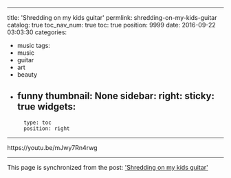 
---
title: 'Shredding on my kids guitar'
permlink: shredding-on-my-kids-guitar
catalog: true
toc_nav_num: true
toc: true
position: 9999
date: 2016-09-22 03:03:30
categories:
- music
tags:
- music
- guitar
- art
- beauty
- funny
thumbnail: None
sidebar:
    right:
        sticky: true
widgets:
    -
        type: toc
        position: right
---


<html>
<p>https://youtu.be/mJwy7Rn4rwg</p>
</html>

- - -

This page is synchronized from the post: ['Shredding on my kids guitar'](https://steemit.com/@aggroed/shredding-on-my-kids-guitar)
